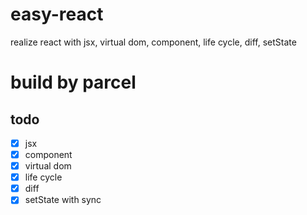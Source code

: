 # easy-react
realize react with jsx, virtual dom, component, life cycle, diff, setState

# build by parcel

## todo

- [x] jsx
- [x] component
- [x] virtual dom
- [x] life cycle
- [x] diff
- [x] setState with sync
